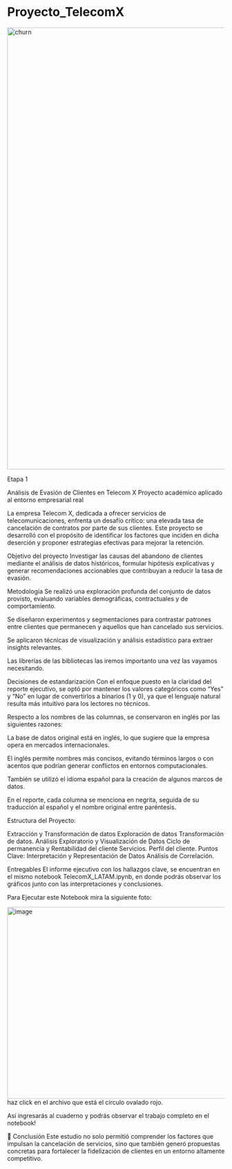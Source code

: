 # Proyecto_TelecomX

<img width="1024" height="1024" alt="churn" src="https://github.com/user-attachments/assets/72e2cfb4-b412-461b-b36f-f2a8ba357511" />

Etapa 1 

Análisis de Evasión de Clientes en Telecom X
Proyecto académico aplicado al entorno empresarial real

La empresa Telecom X, dedicada a ofrecer servicios de telecomunicaciones, enfrenta un desafío crítico: una elevada tasa de cancelación de contratos por parte de sus clientes. Este proyecto se desarrolló con el propósito de identificar los factores que inciden en dicha deserción y proponer estrategias efectivas para mejorar la retención.

Objetivo del proyecto
Investigar las causas del abandono de clientes mediante el análisis de datos históricos, formular hipótesis explicativas y generar recomendaciones accionables que contribuyan a reducir la tasa de evasión.

Metodología
Se realizó una exploración profunda del conjunto de datos provisto, evaluando variables demográficas, contractuales y de comportamiento.

Se diseñaron experimentos y segmentaciones para contrastar patrones entre clientes que permanecen y aquellos que han cancelado sus servicios.

Se aplicaron técnicas de visualización y análisis estadístico para extraer insights relevantes.

Las librerías de las bibliotecas las iremos importanto una vez las vayamos necesitando.

Decisiones de estandarización
Con el enfoque puesto en la claridad del reporte ejecutivo, se optó por mantener los valores categóricos como “Yes” y “No” en lugar de convertirlos a binarios (1 y 0), ya que el lenguaje natural resulta más intuitivo para los lectores no técnicos.

Respecto a los nombres de las columnas, se conservaron en inglés por las siguientes razones:

La base de datos original está en inglés, lo que sugiere que la empresa opera en mercados internacionales.

El inglés permite nombres más concisos, evitando términos largos o con acentos que podrían generar conflictos en entornos computacionales.

También se utilizó el idioma español para la creación de algunos marcos de datos.

En el reporte, cada columna se menciona en negrita, seguida de su traducción al español y el nombre original entre paréntesis. 

Estructura del Proyecto: 

Extracción y Transformación de datos
Exploración de datos
Transformación de datos.
Análisis Exploratorio y Visualización de Datos
Ciclo de permanencia y Rentabilidad del cliente
Servicios.
Perfil del cliente.
Puntos Clave: Interpretación y Representación de Datos
Análisis de Correlación.

Entregables
El informe ejecutivo con los hallazgos clave, se encuentran en el mismo notebook TelecomX_LATAM.ipynb, en donde podrás observar los gráficos junto con las interpretaciones y conclusiones.

Para Ejecutar este Notebook mira la siguiente foto: 

<img width="1277" height="444" alt="image" src="https://github.com/user-attachments/assets/a22f437b-b8c1-4a91-8b34-d4eae6eb7528" />
haz click en el archivo que está el circulo ovalado rojo. 

Así ingresarás al cuaderno y podrás observar el trabajo completo en el notebook!

🧠 Conclusión
Este estudio no solo permitió comprender los factores que impulsan la cancelación de servicios, sino que también generó propuestas concretas para fortalecer la fidelización de clientes en un entorno altamente competitivo.
